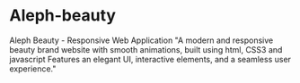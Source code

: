 # Aleph-beauty
Aleph Beauty - Responsive Web Application
"A modern and responsive beauty brand website with smooth animations, built using html,  CSS3 and javascript Features an elegant UI, interactive elements, and a seamless user experience."
